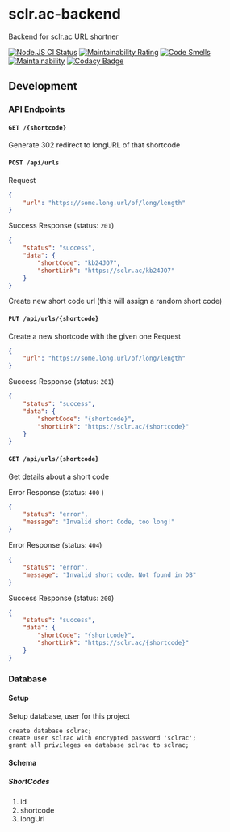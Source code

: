# sclr.ac-backend
Backend for sclr.ac URL shortner 

[![Node.JS CI Status](https://github.com/scaleracademy/sclr.ac-backend/actions/workflows/node.js.yml/badge.svg)](https://github.com/scaleracademy/sclr.ac-backend/actions/workflows/node.js.yml)
[![Maintainability Rating](https://sonarcloud.io/api/project_badges/measure?project=scaleracademy_sclr.ac-backend&metric=sqale_rating)](https://sonarcloud.io/dashboard?id=scaleracademy_sclr.ac-backend)
[![Code Smells](https://sonarcloud.io/api/project_badges/measure?project=scaleracademy_sclr.ac-backend&metric=code_smells)](https://sonarcloud.io/dashboard?id=scaleracademy_sclr.ac-backend)
[![Maintainability](https://api.codeclimate.com/v1/badges/0a5878b3269471925751/maintainability)](https://codeclimate.com/github/scaleracademy/sclr.ac-backend/maintainability)
[![Codacy Badge](https://app.codacy.com/project/badge/Grade/3273a2cb0cd64893bf40886460fc0fa9)](https://www.codacy.com/gh/scaleracademy/sclr.ac-backend/dashboard?utm_source=github.com&amp;utm_medium=referral&amp;utm_content=scaleracademy/sclr.ac-backend&amp;utm_campaign=Badge_Grade)

## Development 

### API Endpoints 

#### `GET /{shortcode}`

Generate 302 redirect to longURL of that shortcode  

#### `POST /api/urls` 
Request 
```json
{
    "url": "https://some.long.url/of/long/length"
}
```

Success Response (status: `201`)
```json 
{
    "status": "success", 
    "data": {
        "shortCode": "kb24JO7",
        "shortLink": "https://sclr.ac/kb24JO7"
    }
}
```

Create new short code url (this will assign a random short code)

#### `PUT /api/urls/{shortcode}`
Create a new shortcode with the given one 
Request 
```json
{
    "url": "https://some.long.url/of/long/length"
}
```

Success Response (status: `201`)
```json 
{
    "status": "success", 
    "data": {
        "shortCode": "{shortcode}",
        "shortLink": "https://sclr.ac/{shortcode}"
    }
}
```


#### `GET /api/urls/{shortcode}`
Get details about a short code 

Error Response (status: `400` ) 
```json
{
    "status": "error",
    "message": "Invalid short Code, too long!"
}
```

Error Response (status: `404`) 
```json
{
    "status": "error",
    "message": "Invalid short code. Not found in DB"
}
```

Success Response (status: `200`)
```json 
{
    "status": "success", 
    "data": {
        "shortCode": "{shortcode}",
        "shortLink": "https://sclr.ac/{shortcode}"
    }
}
```

### Database 

#### Setup 

Setup database, user for this project

```postgres
create database sclrac; 
create user sclrac with encrypted password 'sclrac';
grant all privileges on database sclrac to sclrac;
```

#### Schema 

##### ShortCodes 

1. id 
2. shortcode
3. longUrl 
